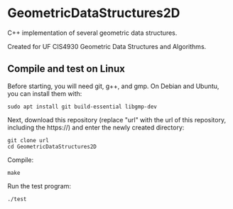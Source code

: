 
# GeometricDataStructures2D

C++ implementation of several geometric data structures.

Created for UF CIS4930 Geometric Data Structures and Algorithms.

## Compile and test on Linux

Before starting, you will need git, g++, and gmp.
On Debian and Ubuntu, you can install them with:
```
sudo apt install git build-essential libgmp-dev
```

Next, download this repository (replace "url" with the url of this repository, including the https://)
and enter the newly created directory:
```
git clone url
cd GeometricDataStructures2D
```

Compile:
```
make
```

Run the test program:
```
./test
```

